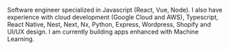 
Software engineer specialized in Javascript (React, Vue, Node). I also have experience with cloud development (Google Cloud and AWS), Typescript, React Native, Nest, Next, Nx, Python, Express, Wordpress, Shopify and UI/UX design. I am currently building apps enhanced with Machine Learning.
<!--
**alhuissi/alhuissi** is a ✨ _special_ ✨ repository because its `README.md` (this file) appears on your GitHub profile.

Here are some ideas to get you started:

- 🔭 I’m currently working on ...
- 🌱 I’m currently learning ...
- 👯 I’m looking to collaborate on ...
- 🤔 I’m looking for help with ...
- 💬 Ask me about ...
- 📫 How to reach me: ...
- 😄 Pronouns: ...
- ⚡ Fun fact: ...
-->
